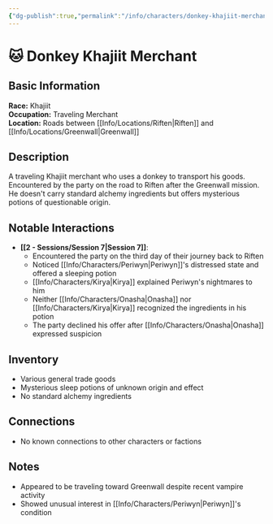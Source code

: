 ```yaml
---
{"dg-publish":true,"permalink":"/info/characters/donkey-khajiit-merchant/"}
---
```



# 🐱 Donkey Khajiit Merchant

## Basic Information
**Race:** Khajiit  
**Occupation:** Traveling Merchant  
**Location:** Roads between [[Info/Locations/Riften\|Riften]] and [[Info/Locations/Greenwall\|Greenwall]]

## Description
A traveling Khajiit merchant who uses a donkey to transport his goods. Encountered by the party on the road to Riften after the Greenwall mission. He doesn't carry standard alchemy ingredients but offers mysterious potions of questionable origin.

## Notable Interactions
- **[[2 -  Sessions/Session 7\|Session 7]]**: 
  - Encountered the party on the third day of their journey back to Riften
  - Noticed [[Info/Characters/Periwyn\|Periwyn]]'s distressed state and offered a sleeping potion
  - [[Info/Characters/Kirya\|Kirya]] explained Periwyn's nightmares to him
  - Neither [[Info/Characters/Onasha\|Onasha]] nor [[Info/Characters/Kirya\|Kirya]] recognized the ingredients in his potion
  - The party declined his offer after [[Info/Characters/Onasha\|Onasha]] expressed suspicion

## Inventory
- Various general trade goods
- Mysterious sleep potions of unknown origin and effect
- No standard alchemy ingredients

## Connections
- No known connections to other characters or factions

## Notes
- Appeared to be traveling toward Greenwall despite recent vampire activity
- Showed unusual interest in [[Info/Characters/Periwyn\|Periwyn]]'s condition
